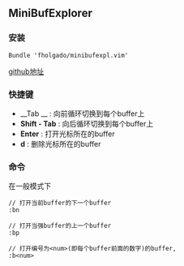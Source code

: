 ## MiniBufExplorer
### 安装
```
Bundle 'fholgado/minibufexpl.vim'
```
[github地址](https://github.com/fholgado/minibufexpl.vim)
### 快捷键

* __Tab __ : 向前循环切换到每个buffer上
* __Shift - Tab__ : 向后循环切换到每个buffer上
* __Enter__ : 打开光标所在的buffer
* __d__ : 删除光标所在的buffer

### 命令
在一般模式下
```
// 打开当前buffer的下一个buffer
:bn

// 打开当强buffer的上一个buffer
:bp

// 打开编号为<num>(即每个buffer前面的数字)的buffer, 
:b<num> 
```